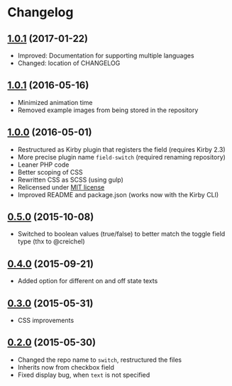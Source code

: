 # Changelog

## [1.0.1](https://github.com/distantnative/field-switch/releases/tag/1.1) (2017-01-22)
- Improved: Documentation for supporting multiple languages
- Changed: location of CHANGELOG

## [1.0.1](https://github.com/distantnative/field-switch/releases/tag/1.0.1) (2016-05-16)
- Minimized animation time
- Removed example images from being stored in the repository

## [1.0.0](https://github.com/distantnative/field-switch/releases/tag/1.0.0) (2016-05-01)
- Restructured as Kirby plugin that registers the field (requires Kirby 2.3)
- More precise plugin name `field-switch` (required renaming repository)
- Leaner PHP code
- Better scoping of CSS
- Rewritten CSS as SCSS (using gulp)
- Relicensed under [MIT license](http://www.opensource.org/licenses/mit-license.php)
- Improved README and package.json (works now with the Kirby CLI)

## [0.5.0](https://github.com/distantnative/field-switch/releases/tag/v0.5) (2015-10-08)  
- Switched to boolean values (true/false) to better match the toggle field type (thx to @creichel)

## [0.4.0](https://github.com/distantnative/field-switch/releases/tag/v0.4) (2015-09-21)
- Added option for different on and off state texts

## [0.3.0](https://github.com/distantnative/field-switch/releases/tag/v0.3) (2015-05-31)
- CSS improvements

## [0.2.0](https://github.com/distantnative/field-switch/releases/tag/v0.2) (2015-05-30)
- Changed the repo name to `switch`, restructured the files
- Inherits now from checkbox field
- Fixed display bug, when `text` is not specified
